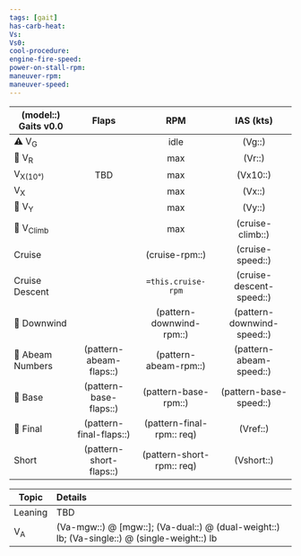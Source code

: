 ```yaml
---
tags: [gait]
has-carb-heat:
Vs:
Vs0:
cool-procedure:
engine-fire-speed:
power-on-stall-rpm:
maneuver-rpm:
maneuver-speed:
---
```


| **(model::) Gaits** v0.0 |        **Flaps**        |          **RPM**          |       **IAS (kts)**        |
| ---------------------------- |:-----------------------:|:-------------------------:|:--------------------------:|
| ⚠️ V<sub>G</sub>             |                         |           idle            |          (Vg::)          |
| 🛫 V<sub>R</sub>             |                         |            max            |           (Vr::)           |
| V<sub>X(10°)</sub>           |           TBD           |            max            |           (Vx10::)           | 
| V<sub>X</sub>                |                         |            max            |           (Vx::)           |
| 🛫 V<sub>Y</sub>             |                         |            max            |           (Vy::)           |
| 🛫 V<sub>Climb</sub>         |                         |            max            |      (cruise-climb::)      |
| Cruise                       |                         |      (cruise-rpm::)       |      (cruise-speed::)       |
| Cruise Descent               |                         |    `=this.cruise-rpm`     |  (cruise-descent-speed::)   |
| 🛬 Downwind                  |                         | (pattern-downwind-rpm::) | (pattern-downwind-speed::) |
| 🛬 Abeam Numbers             | (pattern-abeam-flaps::) |   (pattern-abeam-rpm::)   |   (pattern-abeam-speed::)   |
| 🛬 Base                      | (pattern-base-flaps::)  |   (pattern-base-rpm::)    |   (pattern-base-speed::)    |
| 🛬 Final                     | (pattern-final-flaps::) |  (pattern-final-rpm:: req)   |          (Vref::)          |
| Short                        | (pattern-short-flaps::) |   (pattern-short-rpm:: req)   |         (Vshort::)         |

| Topic         | Details                                                                                                       |
| ------------- |:------------------------------------------------------------------------------------------------------------- |
| Leaning       | TBD                                                                           | 
| V<sub>A</sub> | (Va-mgw::) @ [mgw::]; (Va-dual::) @ (dual-weight::) lb; (Va-single::) @ (single-weight::) lb |

